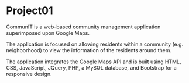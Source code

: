# Project01
CommunIT is a web-based community management application superimposed upon Google Maps. 

The application is focused on allowing residents within a community (e.g. neighborhood) to view the information of the residents around them. 

The application integrates the Google Maps API and is built using HTML, CSS, JavaScript, JQuery, PHP, a MySQL database, and Bootstrap for a responsive design.
